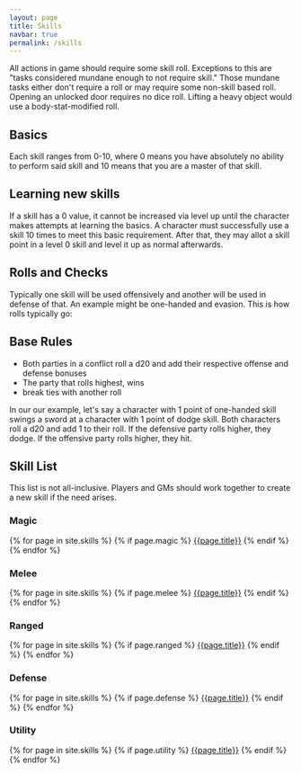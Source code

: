 ```yaml
---
layout: page
title: Skills
navbar: true
permalink: /skills
---
```

All actions in game should require some skill roll. Exceptions to this are "tasks considered mundane enough to not require skill." Those mundane tasks either don't require a roll or may require some non-skill based roll. Opening an unlocked door requires no dice roll. Lifting a heavy object would use a body-stat-modified roll.



## Basics
Each skill ranges from 0-10, where 0 means you have absolutely no ability to perform said skill and 10 means that you are a master of that skill.


## Learning new skills
If a skill has a 0 value, it cannot be increased via level up until the character makes attempts at learning the basics. A character must successfully use a skill 10 times to meet this basic requirement. After that, they may allot a skill point in a level 0 skill and level it up as normal afterwards.

## Rolls and Checks
Typically one skill will be used offensively and another will be used in defense of that. An example might be one-handed and evasion. This is how rolls typically go:

## Base Rules
- Both parties in a conflict roll a d20 and add their respective offense and defense bonuses
- The party that rolls highest, wins
- break ties with another roll

In our our example, let's say a character with 1 point of one-handed skill swings a sword at a character with 1 point of dodge skill. Both characters roll a d20 and add 1 to their roll. If the defensive party rolls higher, they dodge. If the offensive party rolls higher, they hit.

## Skill List
This list is not all-inclusive. Players and GMs should work together to create a new skill if the need arises.

### Magic
{% for page in site.skills %}
  {% if page.magic %}
[{{page.title}}]({{site.baseurl}}{{page.url}})
  {% endif %}
{% endfor %}

### Melee
{% for page in site.skills %}
  {% if page.melee %}
[{{page.title}}]({{site.baseurl}}{{page.url}})
  {% endif %}
{% endfor %}

### Ranged
{% for page in site.skills %}
  {% if page.ranged %}
[{{page.title}}]({{site.baseurl}}{{page.url}})
  {% endif %}
{% endfor %}
### Defense
{% for page in site.skills %}
  {% if page.defense %}
[{{page.title}}]({{site.baseurl}}{{page.url}})
  {% endif %}
{% endfor %}

### Utility
{% for page in site.skills %}
  {% if page.utility %}
[{{page.title}}]({{site.baseurl}}{{page.url}})
  {% endif %}
{% endfor %}
